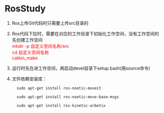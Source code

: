 # RosStudy
1. Ros上传Git代码时只需要上传src目录的
2. Ros代码下拉时，需要在对应的工作目录下初始化工作空间，没有工作空间的先创建工作空间  
   <font color=red>
   mkdir -p 自定义空间名称/src   
   cd 自定义空间名称  
   catkin_make
   </font>
3. 运行时先在进工作空间，再启动devel目录下setup.bash(用source命令)

4. 文件依赖安装库： 
   
         sudo apt-get install ros-noetic-moveit
   
         sudo apt-get install ros-noetic-move-base-msgs

         sudo apt-get install ros-kinetic-arbotix




